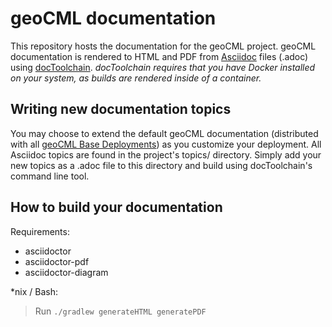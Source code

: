 # geoCML documentation

This repository hosts the documentation for the geoCML project. geoCML documentation is rendered to HTML and PDF from [Asciidoc](https://asciidoc.org/) files (.adoc) using [docToolchain](http://doctoolchain.org/docToolchain/v2.0.x/index.html). _docToolchain requires that you have Docker installed on your system, as builds are rendered inside of a container._

## Writing new documentation topics

You may choose to extend the default geoCML documentation (distributed with all [geoCML Base Deployments](https://github.com/geoCML/geocml-base-deployment)) as you customize your deployment. All Asciidoc topics are found in the project's topics/ directory. Simply add your new topics as a .adoc file to this directory and build using docToolchain's command line tool.

## How to build your documentation

Requirements:

 - asciidoctor
 - asciidoctor-pdf
 - asciidoctor-diagram

*nix / Bash:
> Run `./gradlew generateHTML generatePDF`

